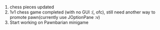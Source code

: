 1. chess pieces updated
2. 1v1 chess game completed (with no GUI :(, ofc), still need another way to promote pawn(currently use JOptionPane :v)
3. Start working on Pawnbarian minigame
